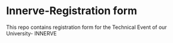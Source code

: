 # Innerve-Registration form
This repo contains registration form for the Technical Event of our University- INNERVE
